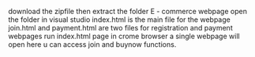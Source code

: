 download the zipfile then extract the folder E - commerce webpage 
open the folder in visual studio
index.html is the main file for the webpage 
join.html and payment.html are two files for registration and payment webpages
run index.html page in crome browser a single webpage will open here u can access join and buynow functions.
